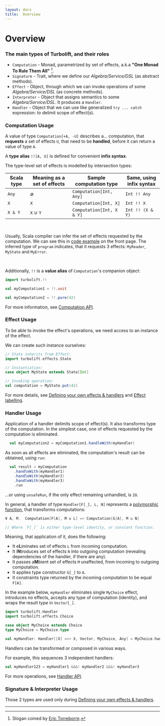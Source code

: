 ```yaml
---
layout: docs
title:  Overview
---
```


# Overview

### The main types of Turbolift, and their roles

- `Computation` - Monad, parametrized by set of effects, a.k.a **"One Monad To Rule Them All"** [^1].
- `Signature` - Trait, where we define our *Algebra/Service/DSL* (as abstract methods).
- `Effect` - Object, through which we can invoke operations of some *Algebra/Service/DSL* (as concrete methods).
- `Interpreter` - Object that assigns semantics to some *Algebra/Service/DSL*. It produces a `Handler`.
- `Handler` - Object that we can use like generalized `try ... catch` expression: to delimit scope of effect(s).

### Computation Usage

A value of type `Computation[+A, -U]` describes a... computation,
that **requests** a set of effects `U`, that need to be **handled**,
before it can return a value of type `A`.

A **type alias** `!![A, U]` is defined for convenient **infix syntax**.

The type-level set of effects is modelled by intersection types:

| Scala type | Meaning as a set of effects | Sample computation type | Same, using infix syntax |
|---|---|---|---|
| `Any`   | ∅         | `Computation[Int, Any]`    | `Int !! Any` |
| `X`     | `X`       | `Computation[Int, X]`      | `Int !! X` |
| `X & Y` | `X` ∪ `Y` | `Computation[Int, X & Y]`  | `Int !! (X & Y)` |

&nbsp;

Usually, Scala compiler can infer the set of effects requested by the computation.
We can see this in [code example](index.html#-lightweight-syntax) on the front page.
The inferred type of `program` indicates,
that it requests 3 effects: `MyReader`, `MyState` and `MyError`.

&nbsp;


Additionally, `!!` is a **value alias** of `Computation`'s companion object:

```scala mdoc
import turbolift.!!

val myComputation1 = !!.unit

val myComputation2 = !!.pure(42)
```

For more information, see [Computation API](https://javadoc.io/static/io.github.marcinzh/turbolift-core_3/@VERSION@/turbolift/Computation.html).

### Effect Usage

To be able to invoke the effect's operations, we need access to an instance of the effect.

We can create such instance ourselves:

```scala mdoc
// State inherits from Effect:
import turbolift.effects.State

// Instantiation:
case object MyState extends State[Int]

// Invoking operation:
val computation = MyState.put(42)
```

For more details, see [Defining your own effects & handlers](custom/index.html) and [Effect labelling](advanced/labelled.html).


### Handler Usage

Application of a handler delimits scope of effect(s).
It also transforms type of the computation. 
In the simplest case, one of effects requested by the computation is eliminated.

```scala
  val myComputation2 = myComputation1.handleWith(myHandler)
```

As soon as all effects are eliminated, the computation's result can be obtained, using `run`:

```scala
  val result = myComputation
    .handleWith(myHandler1)
    .handleWith(myHandler2)
    .handleWith(myHandler3)
    .run
```

...or using `unsafeRun`, if the only effect remaining unhandled, is `IO`.


In general, a handler of type `Handler[F[_], L, N]` represents a
[polymorphic function](https://docs.scala-lang.org/scala3/reference/new-types/polymorphic-function-types.html),
that transforms computations:

```scala
∀ A, M.  Computation[F[A], M ∪ L] => Computation[G[A], M ∪ N]

// Where `F[_]` is either type-level identity, or constant function.
```

Meaning, that application of it, does the following:
- It e**L**iminates  set of effects `L` from incoming computation.
- It i**N**troduces  set of effects `N` into outgoing computation (revealing dependencies of the handler, if there are any).
- It passes a**M**bient set of effects `M` unaffected, from incoming to outgoing computation.
- It applies type constructor `G[_]` to `A`.
- It constraints type returned by the incoming computation to be equal `F[A]`.



In the example below, `myHandler` eliminates single `MyChoice` effect, introduces no effects,
accepts any type of computation (identity), and wraps the result type in `Vector[_]`.

```scala mdoc:silent
import turbolift.Handler
import turbolift.effects.Choice

case object MyChoice extends Choice
type MyChoice = MyChoice.type

val myHandler: Handler[[X] =>> X, Vector, MyChoice, Any] = MyChoice.handler
```

Handlers can be transformed or composed in various ways.

For example, this sequences 3 independent handlers:

```scala
val myHandler123 = myHandler1 &&&! myHandler2 &&&! myHandler3
```

For more operations, see [Handler API](https://javadoc.io/static/io.github.marcinzh/turbolift-core_3/@VERSION@/turbolift/Handler.html).



### Signature & Interpreter Usage

Those 2 types are used only during [Defining your own effects & handlers](custom/index.html).

---

[^1]: Slogan coined by [Eric Torreborre](https://www.youtube.com/watch?v=KGJLeHhsZBo).
